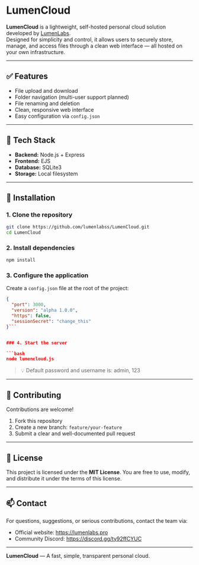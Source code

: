 # LumenCloud

**LumenCloud** is a lightweight, self-hosted personal cloud solution developed by [LumenLabs](https://lumenlabs.org).  
Designed for simplicity and control, it allows users to securely store, manage, and access files through a clean web interface — all hosted on your own infrastructure.

---

## ✅ Features

- File upload and download
- Folder navigation (multi-user support planned)
- File renaming and deletion
- Clean, responsive web interface
- Easy configuration via `config.json`

---

## 🧱 Tech Stack

- **Backend:** Node.js + Express
- **Frontend:** EJS
- **Database:** SQLite3
- **Storage:** Local filesystem

---

## 🚀 Installation

### 1. Clone the repository

```bash
git clone https://github.com/lumenlabss/LumenCloud.git
cd LumenCloud
```

### 2. Install dependencies

```bash
npm install
```

### 3. Configure the application

Create a `config.json` file at the root of the project:

````json
{
  "port": 3000,
  "version": "alpha 1.0.0",
  "https": false,
  "sessionSecret": "change_this"
}```


### 4. Start the server

```bash
node lumencloud.js
````

> 💡 Default password and username is: admin, 123

---

## 🤝 Contributing

Contributions are welcome!

1. Fork this repository
2. Create a new branch: `feature/your-feature`
3. Submit a clear and well-documented pull request

---

## 📄 License

This project is licensed under the **MIT License**.
You are free to use, modify, and distribute it under the terms of this license.

---

## 📫 Contact

For questions, suggestions, or serious contributions, contact the team via:

- Official website: https://lumenlabs.pro
- Community Discord: https://discord.gg/ty92ffCYUC

---

**LumenCloud** — A fast, simple, transparent personal cloud.
